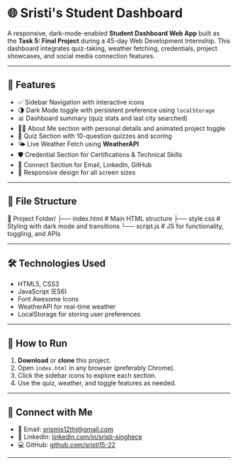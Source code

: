 # 🌐 Sristi's Student Dashboard

A responsive, dark-mode-enabled **Student Dashboard Web App** built as the **Task 5: Final Project** during a 45-day Web Development Internship. This dashboard integrates quiz-taking, weather fetching, credentials, project showcases, and social media connection features.

---

## 🚀 Features

- ✅ Sidebar Navigation with interactive icons  
- 🌗 Dark Mode toggle with persistent preference using `localStorage`  
- 📊 Dashboard summary (quiz stats and last city searched)  
- 👩‍💻 About Me section with personal details and animated project toggle  
- 🧠 Quiz Section with 10-question quizzes and scoring  
- 🌤️ Live Weather Fetch using **WeatherAPI**  
- 🛡️ Credential Section for Certifications & Technical Skills  
- 🔗 Connect Section for Email, LinkedIn, GitHub  
- 📱 Responsive design for all screen sizes  

---

## 📁 File Structure
📁 Project Folder/
├── index.html # Main HTML structure
├── style.css # Styling with dark mode and transitions
└── script.js # JS for functionality, toggling, and APIs

---

## 🛠️ Technologies Used

- HTML5, CSS3  
- JavaScript (ES6)  
- Font Awesome Icons  
- WeatherAPI for real-time weather  
- LocalStorage for storing user preferences  

---

## 🧪 How to Run

1. **Download** or **clone** this project.
2. Open `index.html` in any browser (preferably Chrome).
3. Click the sidebar icons to explore each section.
4. Use the quiz, weather, and toggle features as needed.

---

## 🔗 Connect with Me

- 📧 Email: [srismis12thi@gmail.com](mailto:srismis12thi@gmail.com)  
- 💼 LinkedIn: [linkedin.com/in/sristi-singhece](https://linkedin.com/in/sristi-singhece)  
- 💻 GitHub: [github.com/sristi15-22](https://github.com/sristi15-22)

---


